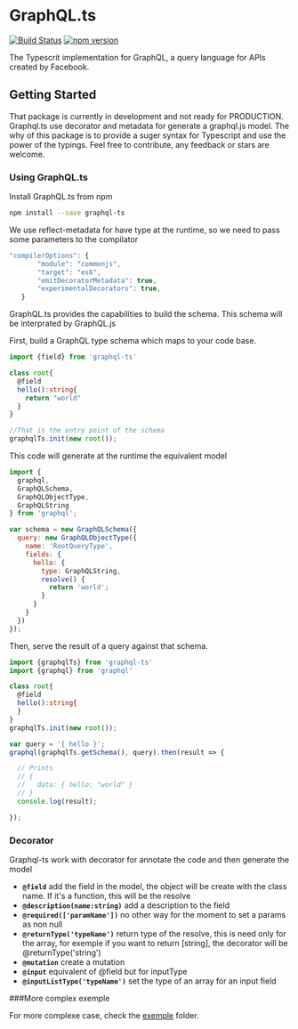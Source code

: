 # GraphQL.ts
[![Build Status](https://travis-ci.org/nicolasgere/graphql-ts.svg?branch=dev)](https://travis-ci.org/nicolasgere/graphql-ts?branch=dev)
[![npm version](https://badge.fury.io/js/graphql-ts.svg)](https://badge.fury.io/js/graphql-ts)

The Typescrit implementation for GraphQL, a query language for APIs created by Facebook.




## Getting Started

That package is currently in development and not ready for PRODUCTION. Graphql.ts use decorator and metadata for generate a graphql.js model. The why of this package is to provide a suger syntax for Typescript and use the power of the typings.
Feel free to contribute, any feedback or stars are welcome. 

### Using GraphQL.ts

Install GraphQL.ts from npm

```sh
npm install --save graphql-ts
```

We use reflect-metadata for have type at the runtime, so we need to pass some parameters to the compilator

```js
"compilerOptions": {
       "module": "commonjs",
       "target": "es6",
       "emitDecoratorMetadata": true,
       "experimentalDecorators": true,
   }
```



GraphQL.ts provides the capabilities to build the schema. This schema will be interprated by GraphQL.js

First, build a GraphQL type schema which maps to your code base.

```ts
import {field} from 'graphql-ts'

class root{
  @field
  hello():string{
    return "world"
  }
}

//That is the entry point of the schema
graphqlTs.init(new root());
```
This code will generate at the runtime the equivalent  model

```js
import {
  graphql,
  GraphQLSchema,
  GraphQLObjectType,
  GraphQLString
} from 'graphql';

var schema = new GraphQLSchema({
  query: new GraphQLObjectType({
    name: 'RootQueryType',
    fields: {
      hello: {
        type: GraphQLString,
        resolve() {
          return 'world';
        }
      }
    }
  })
});
```


Then, serve the result of a query against that schema.

```ts
import {graphqlTs} from 'graphql-ts'
import {graphql} from 'graphql'

class root{
  @field
  hello():string{
  }
}
graphqlTs.init(new root());

var query = '{ hello }';
graphql(graphqlTs.getSchema(), query).then(result => {

  // Prints
  // {
  //   data: { hello: "world" }
  // }
  console.log(result);

});
```
### Decorator
Graphql-ts work with decorator for annotate the code and then generate the model

+ <code><strong>@field</strong></code> add the field in the model, the object will be create with the class name. If it's a function, this will be the resolve
+ <code><strong>@description(name:string)</strong></code> add a description to the field
+ <code><strong>@required(['paramName'])</strong></code> no other way for the moment to set a params as non null
+ <code><strong>@returnType('typeName')</strong></code> return type of the resolve, this is need only for the array, for exemple if you want to return [string], the decorator will be @returnType('string')
+ <code><strong>@mutation</strong></code> create a mutation
+ <code><strong>@input</strong></code> equivalent of @field but for inputType
+ <code><strong>@inputListType('typeName')</strong></code> set the type of an array for an input field

###More complex exemple

For more complexe case, check the [exemple](exemple/) folder.
```

